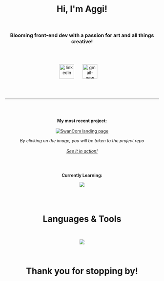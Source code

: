 <h1 align="center">Hi, I'm Aggi!</h1><br>
<h3 align="center">Blooming front-end dev with a passion for art and all things creative!</h3>
<br>
<br>
<p align="center">
<a href="https://linkedin.com/in/https://www.linkedin.com/in/aggi-cieplak/" target="blank"><img width="48" height="48" src="https://img.icons8.com/color/48/linkedin.png" alt="linkedin"/></a>&nbsp;&nbsp;&nbsp;&nbsp;&nbsp;&nbsp;
<a href="aggi.creative@gmail.com" target="blank"><img width="48" height="48" src="https://img.icons8.com/color/48/gmail-new.png" alt="gmail-new"/></a>&nbsp;&nbsp;&nbsp;&nbsp;&nbsp;&nbsp;
</p>
<br>
<br>

<hr>
<br>
<br>
<p align="center" >
  <strong>My most recent project: </strong>
  <br>
  <br>
  <a href=" https://github.com/NoroffFEU/jsfw-2025-v1-js-frameworks-25" target="_blank">
    <img align="center" width="" height="" src="https://github.com/user-attachments/assets/a0820114-b4f7-4bca-8a10-99b423582966" alt="SwanCom landing page"/>
  </a>
  <p align="center"><em>By clicking on the image, you will be taken to the project repo</em>
    <br>
    <br>
    <a href="https://swancom.netlify.app/" target="_blank"><em>See it in action!</em></a>
  </p>
  <br>
  <br>
  <p align="center">
      <strong>Currently Learning:</strong>
  </p>
  <p align="center">
  <a href="https://skillicons.dev">
    <img src="https://skillicons.dev/icons?i=react,angular&perline=2" />
  </a>
</p>
  <br>
  <br>
<h1 align="center">Languages & Tools </h1>
<br>
<p align="center">
  <a href="https://skillicons.dev">
    <img src="https://skillicons.dev/icons?i=angular,git,html,postman,js,astro,figma,ai,bootstrap,vite,vitest,tailwind,react,css,github,&perline=3" />
  </a>
</p>
<br>
<h1 align="center" >Thank you for stopping by!</h1>
<br>
<br>



